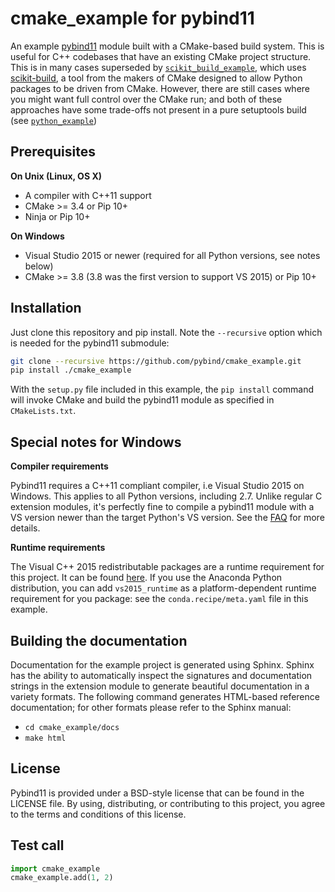 # cmake_example for pybind11


An example [pybind11](https://github.com/pybind/pybind11) module built with a
CMake-based build system. This is useful for C++ codebases that have an
existing CMake project structure. This is in many cases superseded by
[`scikit_build_example`](https://github.com/pybind/scikit_build_example), which uses
[scikit-build][], a tool from the makers of CMake designed to allow Python
packages to be driven from CMake. However, there are still cases where you
might want full control over the CMake run; and both of these approaches have
some trade-offs not present in a pure setuptools build (see
[`python_example`](https://github.com/pybind/python_example))

## Prerequisites

**On Unix (Linux, OS X)**

* A compiler with C++11 support
* CMake >= 3.4 or Pip 10+
* Ninja or Pip 10+

**On Windows**

* Visual Studio 2015 or newer (required for all Python versions, see notes below)
* CMake >= 3.8 (3.8 was the first version to support VS 2015) or Pip 10+


## Installation

Just clone this repository and pip install. Note the `--recursive` option which is
needed for the pybind11 submodule:

```bash
git clone --recursive https://github.com/pybind/cmake_example.git
pip install ./cmake_example
```

With the `setup.py` file included in this example, the `pip install` command will
invoke CMake and build the pybind11 module as specified in `CMakeLists.txt`.


## Special notes for Windows

**Compiler requirements**

Pybind11 requires a C++11 compliant compiler, i.e Visual Studio 2015 on Windows.
This applies to all Python versions, including 2.7. Unlike regular C extension
modules, it's perfectly fine to compile a pybind11 module with a VS version newer
than the target Python's VS version. See the [FAQ] for more details.

**Runtime requirements**

The Visual C++ 2015 redistributable packages are a runtime requirement for this
project. It can be found [here][vs2015_runtime]. If you use the Anaconda Python
distribution, you can add `vs2015_runtime` as a platform-dependent runtime
requirement for you package: see the `conda.recipe/meta.yaml` file in this example.


## Building the documentation

Documentation for the example project is generated using Sphinx. Sphinx has the
ability to automatically inspect the signatures and documentation strings in
the extension module to generate beautiful documentation in a variety formats.
The following command generates HTML-based reference documentation; for other
formats please refer to the Sphinx manual:

 - `cd cmake_example/docs`
 - `make html`


## License

Pybind11 is provided under a BSD-style license that can be found in the LICENSE
file. By using, distributing, or contributing to this project, you agree to the
terms and conditions of this license.


## Test call

```python
import cmake_example
cmake_example.add(1, 2)
```

[`cibuildwheel`]:          https://cibuildwheel.readthedocs.io
[FAQ]: http://pybind11.rtfd.io/en/latest/faq.html#working-with-ancient-visual-studio-2009-builds-on-windows
[vs2015_runtime]: https://www.microsoft.com/en-us/download/details.aspx?id=48145
[scikit-build]: https://scikit-build.readthedocs.io/en/latest/
